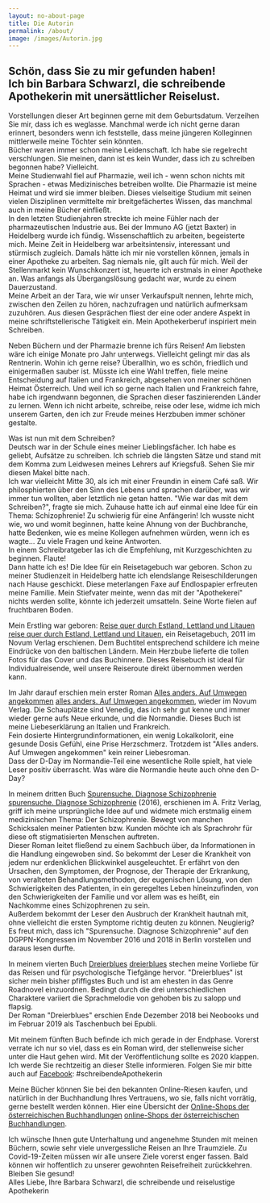 ```yaml
---
layout: no-about-page
title: Die Autorin
permalink: /about/
image: /images/Autorin.jpg
---
```


## Schön, dass Sie zu mir gefunden haben!  <br> Ich bin Barbara Schwarzl, die schreibende Apothekerin mit unersättlicher Reiselust.

Vorstellungen dieser Art beginnen gerne mit dem Geburtsdatum. Verzeihen Sie mir, dass ich es weglasse. Manchmal werde ich nicht gerne daran erinnert, besonders wenn ich feststelle, dass meine jüngeren Kolleginnen mittlerweile meine Töchter sein könnten. <br> Bücher waren immer schon meine Leidenschaft. Ich habe sie regelrecht verschlungen. Sie meinen, dann ist es kein Wunder, dass ich zu schreiben begonnen habe? Vielleicht. <br> Meine Studienwahl fiel auf Pharmazie, weil ich - wenn schon nichts mit Sprachen - etwas Medizinisches betreiben wollte. Die Pharmazie ist meine Heimat und wird sie immer bleiben. Dieses vielseitige Studium mit seinen vielen Disziplinen vermittelte mir breitgefächertes Wissen, das manchmal auch in meine Bücher einfließt. <br> In den letzten Studienjahren streckte ich meine Fühler nach der pharmazeutischen Industrie aus. Bei der Immuno AG (jetzt Baxter) in Heidelberg wurde ich fündig. Wissenschaftlich zu arbeiten, begeisterte mich. Meine Zeit in Heidelberg war arbeitsintensiv, interessant und stürmisch zugleich. Damals hätte ich mir nie vorstellen können, jemals in einer Apotheke zu arbeiten. Sag niemals nie, gilt auch für mich. Weil der Stellenmarkt kein Wunschkonzert ist, heuerte ich erstmals in einer Apotheke an. Was anfangs als Übergangslösung gedacht war, wurde zu einem Dauerzustand. <br> Meine Arbeit an der Tara, wie wir unser Verkaufspult nennen, lehrte mich, zwischen den Zeilen zu hören, nachzufragen und natürlich aufmerksam zuzuhören. Aus diesen Gesprächen fliest der eine oder andere Aspekt in meine schriftstellerische Tätigkeit ein. Mein Apothekerberuf inspiriert mein Schreiben.

Neben Büchern und der Pharmazie brenne ich fürs Reisen! Am liebsten wäre ich einige Monate pro Jahr unterwegs. Vielleicht gelingt mir das als Rentnerin. Wohin ich gerne reise? Überallhin, wo es schön, friedlich und einigermaßen sauber ist. Müsste ich eine Wahl treffen, fiele meine Entscheidung auf Italien und Frankreich, abgesehen von meiner schönen Heimat Österreich. Und weil ich so gerne nach Italien und Frankreich fahre, habe ich irgendwann begonnen, die Sprachen dieser faszinierenden Länder zu lernen.
Wenn ich nicht arbeite, schreibe, reise oder lese, widme ich mich unserem Garten, den ich zur Freude meines Herzbuben immer schöner gestalte.


Was ist nun mit dem Schreiben? <br> 
Deutsch war in der Schule eines meiner Lieblingsfächer. Ich habe es geliebt, Aufsätze zu schreiben. Ich schrieb die längsten Sätze und stand mit dem Komma zum Leidwesen meines Lehrers auf Kriegsfuß. Sehen Sie mir diesen Makel bitte nach. <br> Ich war vielleicht Mitte 30, als ich mit einer Freundin in einem Café saß. Wir philosphierten über den Sinn des Lebens und sprachen darüber, was wir immer tun wollten, aber letztlich nie getan hatten. "Wie war das mit dem Schreiben?", fragte sie mich. Zuhause hatte ich auf einmal eine Idee für ein Thema: Schizophrenie! Zu schwierig für eine Anfängerin! Ich wusste nicht wie, wo und womit beginnen, hatte keine Ahnung von der Buchbranche, hatte Bedenken, wie es meine Kollegen aufnehmen würden, wenn ich es wagte... Zu viele Fragen und keine Antworten. <br> In einem Schreibratgeber las ich die Empfehlung, mit Kurzgeschichten zu beginnen. Flaute! <br> Dann hatte ich es! Die Idee für ein Reisetagebuch war geboren. Schon zu meiner Studienzeit in Heidelberg hatte ich elendslange Reiseschilderungen nach Hause geschickt. Diese meterlangen Faxe auf Endlospapier erfreuten meine Familie. Mein Stiefvater meinte, wenn das mit der "Apothekerei" nichts werden sollte, könnte ich jederzeit umsatteln. Seine Worte fielen auf fruchtbaren Boden.

Mein Erstling war geboren: [Reise quer durch Estland, Lettland und Litauen] [reise quer durch Estland, Lettland und Litauen], ein Reisetagebuch, 2011 im Novum Verlag erschienen. Dem Buchtitel entsprechend schildere ich meine Eindrücke von den baltischen Ländern. Mein Herzbube lieferte die tollen Fotos für das Cover und das Buchinnere. Dieses Reisebuch ist ideal für Individualreisende, weil unsere Reiseroute direkt übernommen werden kann.


Im Jahr darauf erschien mein erster Roman [Alles anders. Auf Umwegen angekommen] [alles anders. Auf Umwegen angekommen], wieder im Novum Verlag. Die Schauplätze sind Venedig, das ich sehr gut kenne und immer wieder gerne aufs Neue erkunde, und die Normandie. Dieses Buch ist meine Liebeserklärung an Italien und Frankreich. <br> Fein dosierte Hintergrundinformationen, ein wenig Lokalkolorit, eine gesunde Dosis Gefühl, eine Prise Herzschmerz. Trotzdem ist "Alles anders. Auf Umwegen angekommen" kein reiner Liebesroman. <br> Dass der D-Day im Normandie-Teil eine wesentliche Rolle spielt, hat viele Leser positiv überrascht. Was wäre die Normandie heute auch ohne den D-Day?


In meinem dritten Buch [Spurensuche. Diagnose Schizophrenie] [spurensuche. Diagnose Schizophrenie] (2016), erschienen im A. Fritz Verlag, griff ich meine ursprüngliche Idee auf und widmete mich erstmalig einem medizinischen Thema: Der Schizophrenie. Bewegt von manchen Schicksalen meiner Patienten bzw. Kunden möchte ich als Sprachrohr für diese oft stigmatisierten Menschen auftreten. <br>
Dieser Roman leitet fließend zu einem Sachbuch über, da Informationen in die Handlung eingewoben sind. So bekommt der Leser die Krankheit von jedem nur erdenklichen Blickwinkel ausgeleuchtet. Er erfährt von den Ursachen, den Symptomen, der Prognose, der Therapie der Erkrankung, von veralteten Behandlungsmethoden, der eugenischen Lösung, von den Schwierigkeiten des Patienten, in ein geregeltes Leben hineinzufinden, von den Schwierigkeiten der Familie und vor allem was es heißt, ein Nachkomme eines Schizophrenen zu sein. <br> Außerdem bekommt der Leser den Ausbruch der Krankheit hautnah mit, ohne vielleicht die ersten Symptome richtig deuten zu können. Neugierig? <br> 
Es freut mich, dass ich "Spurensuche. Diagnose Schizophrenie" auf den DGPPN-Kongressen im November 2016 und 2018 in Berlin vorstellen und daraus lesen durfte.


In meinem vierten Buch [Dreierblues] [dreierblues] stechen meine Vorliebe für das Reisen und für psychologische Tiefgänge hervor. "Dreierblues" ist sicher mein bisher pfiffigstes Buch und ist am ehesten in das Genre Roadnovel einzuordnen. Bedingt durch die drei unterschiedlichen Charaktere variiert die Sprachmelodie von gehoben bis zu salopp und flapsig. <br> Der Roman "Dreierblues" erschien Ende Dezember 2018 bei Neobooks und im Februar 2019 als Taschenbuch bei Epubli.

Mit meinem fünften Buch befinde ich mich gerade in der Endphase. Vorerst verrate ich nur so viel, dass es ein Roman wird, der stellenweise sicher unter die Haut gehen wird. Mit der Veröffentlichung sollte es 2020 klappen. Ich werde Sie rechtzeitig an dieser Stelle informieren. Folgen Sie mir bitte auch auf [Facebook][facebook]: #schreibendeApothekerin

Meine Bücher können Sie bei den bekannten Online-Riesen kaufen, und natürlich in der Buchhandlung Ihres Vertrauens, wo sie, falls nicht vorrätig, gerne bestellt werden können. Hier eine Übersicht der [Online-Shops der österreichischen Buchhandlungen] [online-Shops der österreichischen Buchhandlungen].

Ich wünsche Ihnen gute Unterhaltung und angenehme Stunden mit meinen Büchern, sowie sehr viele unvergessliche Reisen an Ihre Traumziele. Zu Covid-19-Zeiten müssen wir alle unsere Ziele vorerst enger fassen. Bald können wir hoffentlich zu unserer gewohnten Reisefreiheit zurückkehren. Bleiben Sie gesund! <br> 
Alles Liebe, Ihre Barbara Schwarzl, die schreibende und reiselustige Apothekerin



[reise quer durch Estland, Lettland und Litauen]: https://barbaraschwarzl.com/reise-quer-durch-estland-lettland-und-litauen/
[alles anders. Auf Umwegen angekommen]: https://barbaraschwarzl.com/alles-anders-auf-umwegen-angekommen/
[spurensuche. Diagnose Schizophrenie]: https://barbaraschwarzl.com/spurensuche-diagnose-schizophrenie/
[dreierblues]: https://barbaraschwarzl.com/dreierblues/

[facebook]: https://www.facebook.com/schreibendeApothekerin
[online-Shops der österreichischen Buchhandlungen]: http://www.buecher.at/buylocal/